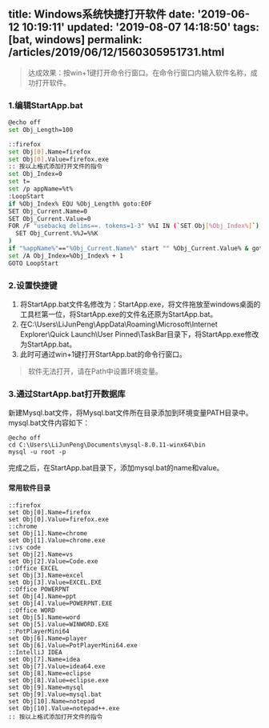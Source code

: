 title: Windows系统快捷打开软件
date: '2019-06-12 10:19:11'
updated: '2019-08-07 14:18:50'
tags: [bat, windows]
permalink: /articles/2019/06/12/1560305951731.html
---
> 达成效果：按win+1键打开命令行窗口。在命令行窗口内输入软件名称，成功打开软件。

### 1.编辑StartApp.bat
```bash
@echo off
set Obj_Length=100

::firefox
set Obj[0].Name=firefox
set Obj[0].Value=firefox.exe
:: 按以上格式添加打开文件的指令
set Obj_Index=0
set t=
set /p appName=%t%
:LoopStart
if %Obj_Index% EQU %Obj_Length% goto:EOF
SET Obj_Current.Name=0
SET Obj_Current.Value=0
FOR /F "usebackq delims==. tokens=1-3" %%I IN (`SET Obj[%Obj_Index%]`) DO (
  SET Obj_Current.%%J=%%K
)
if "%appName%"=="%Obj_Current.Name%" start "" %Obj_Current.Value% & goto:eof
set /A Obj_Index=%Obj_Index% + 1
GOTO LoopStart

```


### 2.设置快捷键

1. 将StartApp.bat文件名修改为：StartApp.exe，将文件拖放至windows桌面的工具栏第一位，将StartApp.exe的文件名还原为StartApp.bat。
2. 在C:\Users\LiJunPeng\AppData\Roaming\Microsoft\Internet Explorer\Quick Launch\User Pinned\TaskBar目录下，将StartApp.exe修改为StartApp.bat。
3. 此时可通过win+1键打开StartApp.bat的命令行窗口。

> 软件无法打开，请在Path中设置环境变量。

### 3.通过StartApp.bat打开数据库

新建Mysql.bat文件，将Mysql.bat文件所在目录添加到环境变量PATH目录中。mysql.bat文件内容如下：
```
@echo off
cd C:\Users\LiJunPeng\Documents\mysql-8.0.11-winx64\bin
mysql -u root -p
```
完成之后，在StartApp.bat目录下，添加mysql.bat的name和value。





####  常用软件目录
```
::firefox
set Obj[0].Name=firefox
set Obj[0].Value=firefox.exe
::chrome
set Obj[1].Name=chrome
set Obj[1].Value=chrome.exe
::vs code
set Obj[2].Name=vs
set Obj[2].Value=Code.exe
::Office EXCEL
set Obj[3].Name=excel
set Obj[3].Value=EXCEL.EXE
::Office POWERPNT
set Obj[4].Name=ppt
set Obj[4].Value=POWERPNT.EXE
::Office WORD
set Obj[5].Name=word
set Obj[5].Value=WINWORD.EXE
::PotPlayerMini64
set Obj[6].Name=player
set Obj[6].Value=PotPlayerMini64.exe
::IntelliJ IDEA
set Obj[7].Name=idea
set Obj[7].Value=idea64.exe
set Obj[8].Name=eclipse
set Obj[8].Value=eclipse.exe
set Obj[9].Name=mysql
set Obj[9].Value=mysql.bat
set Obj[10].Name=notepad
set Obj[10].Value=notepad++.exe
:: 按以上格式添加打开文件的指令

```